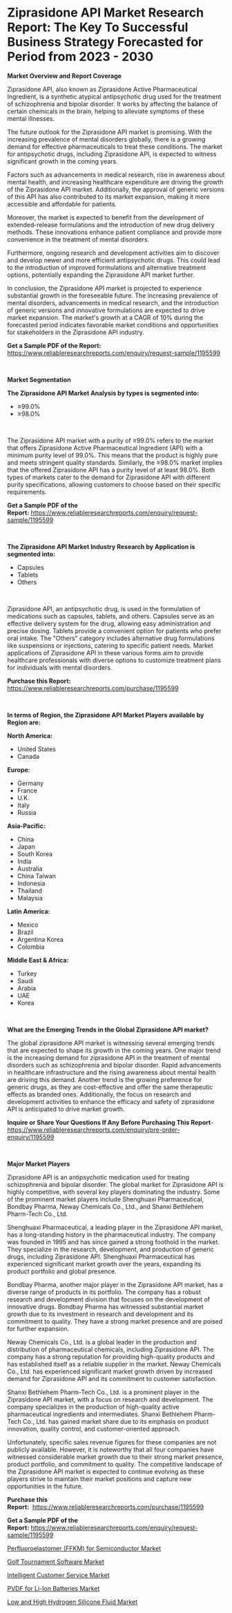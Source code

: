 <p><h1>Ziprasidone API Market Research Report: The Key To Successful Business Strategy Forecasted for Period from 2023 - 2030</h1></p><p><strong>Market Overview and Report Coverage</strong></p>
<p><p>Ziprasidone API, also known as Ziprasidone Active Pharmaceutical Ingredient, is a synthetic atypical antipsychotic drug used for the treatment of schizophrenia and bipolar disorder. It works by affecting the balance of certain chemicals in the brain, helping to alleviate symptoms of these mental illnesses.</p><p>The future outlook for the Ziprasidone API market is promising. With the increasing prevalence of mental disorders globally, there is a growing demand for effective pharmaceuticals to treat these conditions. The market for antipsychotic drugs, including Ziprasidone API, is expected to witness significant growth in the coming years.</p><p>Factors such as advancements in medical research, rise in awareness about mental health, and increasing healthcare expenditure are driving the growth of the Ziprasidone API market. Additionally, the approval of generic versions of this API has also contributed to its market expansion, making it more accessible and affordable for patients.</p><p>Moreover, the market is expected to benefit from the development of extended-release formulations and the introduction of new drug delivery methods. These innovations enhance patient compliance and provide more convenience in the treatment of mental disorders.</p><p>Furthermore, ongoing research and development activities aim to discover and develop newer and more efficient antipsychotic drugs. This could lead to the introduction of improved formulations and alternative treatment options, potentially expanding the Ziprasidone API market further.</p><p>In conclusion, the Ziprasidone API market is projected to experience substantial growth in the foreseeable future. The increasing prevalence of mental disorders, advancements in medical research, and the introduction of generic versions and innovative formulations are expected to drive market expansion. The market's growth at a CAGR of 10% during the forecasted period indicates favorable market conditions and opportunities for stakeholders in the Ziprasidone API industry.</p></p>
<p><strong>Get a Sample PDF of the Report:</strong> <a href="https://www.reliableresearchreports.com/enquiry/request-sample/1195599">https://www.reliableresearchreports.com/enquiry/request-sample/1195599</a></p>
<p>&nbsp;</p>
<p><strong>Market Segmentation</strong></p>
<p><strong>The Ziprasidone API Market Analysis by types is segmented into:</strong></p>
<p><ul><li>≥99.0%</li><li>≥98.0%</li></ul></p>
<p>&nbsp;</p>
<p><p>The Ziprasidone API market with a purity of ≥99.0% refers to the market that offers Ziprasidone Active Pharmaceutical Ingredient (API) with a minimum purity level of 99.0%. This means that the product is highly pure and meets stringent quality standards. Similarly, the ≥98.0% market implies that the offered Ziprasidone API has a purity level of at least 98.0%. Both types of markets cater to the demand for Ziprasidone API with different purity specifications, allowing customers to choose based on their specific requirements.</p></p>
<p><strong>Get a Sample PDF of the Report:</strong>&nbsp;<a href="https://www.reliableresearchreports.com/enquiry/request-sample/1195599">https://www.reliableresearchreports.com/enquiry/request-sample/1195599</a></p>
<p>&nbsp;</p>
<p><strong>The Ziprasidone API Market Industry Research by Application is segmented into:</strong></p>
<p><ul><li>Capsules</li><li>Tablets</li><li>Others</li></ul></p>
<p>&nbsp;</p>
<p><p>Ziprasidone API, an antipsychotic drug, is used in the formulation of medications such as capsules, tablets, and others. Capsules serve as an effective delivery system for the drug, allowing easy administration and precise dosing. Tablets provide a convenient option for patients who prefer oral intake. The "Others" category includes alternative drug formulations like suspensions or injections, catering to specific patient needs. Market applications of Ziprasidone API in these various forms aim to provide healthcare professionals with diverse options to customize treatment plans for individuals with mental disorders.</p></p>
<p><strong>Purchase this Report:</strong>&nbsp; <a href="https://www.reliableresearchreports.com/purchase/1195599">https://www.reliableresearchreports.com/purchase/1195599</a></p>
<p>&nbsp;</p>
<p><strong>In terms of Region, the Ziprasidone API Market Players available by Region are:</strong></p>
<p>
    <p> <strong> North America: </strong>
        <ul>
            <li>United States</li>
            <li>Canada</li>
        </ul>
        </p> 
    <p> <strong> Europe: </strong>
        <ul>
            <li>Germany</li>
            <li>France</li>
            <li>U.K.</li>
            <li>Italy</li>
            <li>Russia</li>
        </ul>
        </p> 
    <p> <strong> Asia-Pacific: </strong>
        <ul>
            <li>China</li>
            <li>Japan</li>
            <li>South Korea</li>
            <li>India</li>
            <li>Australia</li>
            <li>China Taiwan</li>
            <li>Indonesia</li>
            <li>Thailand</li>
            <li>Malaysia</li>
        </ul>
        </p> 
    <p> <strong> Latin America: </strong>
        <ul>
            <li>Mexico</li>
            <li>Brazil</li>
            <li>Argentina Korea</li>
            <li>Colombia</li>
        </ul>
        </p> 
    <p> <strong> Middle East & Africa: </strong>
        <ul>
            <li>Turkey</li>
            <li>Saudi</li>
            <li>Arabia</li>
            <li>UAE</li>
            <li>Korea</li>
        </ul>
    </p>
    </p>
<p>&nbsp;</p>
<p><strong>What are the Emerging Trends in the Global Ziprasidone API market?</strong></p>
<p><p>The global ziprasidone API market is witnessing several emerging trends that are expected to shape its growth in the coming years. One major trend is the increasing demand for ziprasidone API in the treatment of mental disorders such as schizophrenia and bipolar disorder. Rapid advancements in healthcare infrastructure and the rising awareness about mental health are driving this demand. Another trend is the growing preference for generic drugs, as they are cost-effective and offer the same therapeutic effects as branded ones. Additionally, the focus on research and development activities to enhance the efficacy and safety of ziprasidone API is anticipated to drive market growth.</p></p>
<p><strong>Inquire or Share Your Questions If Any Before Purchasing This Report</strong>- <a href="https://www.reliableresearchreports.com/enquiry/pre-order-enquiry/1195599">https://www.reliableresearchreports.com/enquiry/pre-order-enquiry/1195599</a></p>
<p>&nbsp;</p>
<p><strong>Major Market Players</strong></p>
<p><p>Ziprasidone API is an antipsychotic medication used for treating schizophrenia and bipolar disorder. The global market for Ziprasidone API is highly competitive, with several key players dominating the industry. Some of the prominent market players include Shenghuaxi Pharmaceutical, Bondbay Pharma, Neway Chemicals Co., Ltd., and Shanxi Bethlehem Pharm-Tech Co., Ltd.</p><p>Shenghuaxi Pharmaceutical, a leading player in the Ziprasidone API market, has a long-standing history in the pharmaceutical industry. The company was founded in 1995 and has since gained a strong foothold in the market. They specialize in the research, development, and production of generic drugs, including Ziprasidone API. Shenghuaxi Pharmaceutical has experienced significant market growth over the years, expanding its product portfolio and global presence.</p><p>Bondbay Pharma, another major player in the Ziprasidone API market, has a diverse range of products in its portfolio. The company has a robust research and development division that focuses on the development of innovative drugs. Bondbay Pharma has witnessed substantial market growth due to its investment in research and development and its commitment to quality. They have a strong market presence and are poised for further expansion.</p><p>Neway Chemicals Co., Ltd. is a global leader in the production and distribution of pharmaceutical chemicals, including Ziprasidone API. The company has a strong reputation for providing high-quality products and has established itself as a reliable supplier in the market. Neway Chemicals Co., Ltd. has experienced significant market growth driven by increased demand for Ziprasidone API and its commitment to customer satisfaction.</p><p>Shanxi Bethlehem Pharm-Tech Co., Ltd. is a prominent player in the Ziprasidone API market, with a focus on research and development. The company specializes in the production of high-quality active pharmaceutical ingredients and intermediates. Shanxi Bethlehem Pharm-Tech Co., Ltd. has gained market share due to its emphasis on product innovation, quality control, and customer-oriented approach.</p><p>Unfortunately, specific sales revenue figures for these companies are not publicly available. However, it is noteworthy that all four companies have witnessed considerable market growth due to their strong market presence, product portfolio, and commitment to quality. The competitive landscape of the Ziprasidone API market is expected to continue evolving as these players strive to maintain their market positions and capture new opportunities in the future.</p></p>
<p><strong>Purchase this Report:</strong>&nbsp;&nbsp;<a href="https://www.reliableresearchreports.com/purchase/1195599">https://www.reliableresearchreports.com/purchase/1195599</a></p>
<p></p>
<p><strong>Get a Sample PDF of the Report:</strong>&nbsp;<a href="https://www.reliableresearchreports.com/enquiry/request-sample/1195599">https://www.reliableresearchreports.com/enquiry/request-sample/1195599</a></p>
<p><p><a href="https://www.linkedin.com/pulse/perfluoroelastomer-ffkm-semiconductor-market-research-report-buooe/">Perfluoroelastomer (FFKM) for Semiconductor Market</a></p><p><a href="https://medium.com/@wilmaheaney/golf-tournament-software-market-size-cagr-trends-2024-2030-1ddcb69c1f07">Golf Tournament Software Market</a></p><p><a href="https://medium.com/@daishawolff/intelligent-customer-service-market-size-cagr-trends-2024-2030-a8aa6fd8eeaf">Intelligent Customer Service Market</a></p><p><a href="https://github.com/luckyshygirl/Market-Research-Report-List-1/blob/main/pvdf-for-li-ion-batteries-market.md">PVDF for Li-Ion Batteries Market</a></p><p><a href="https://github.com/vimar16th/Market-Research-Report-List-1/blob/main/low-and-high-hydrogen-silicone-fluid-market.md">Low and High Hydrogen Silicone Fluid Market</a></p></p>